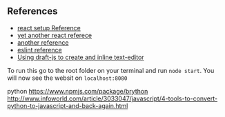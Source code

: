 ## References

* [react setup Reference](https://www.codementor.io/tamizhvendan/beginner-guide-setup-reactjs-environment-npm-babel-6-webpack-du107r9zr)
* [yet another react referece](http://andrewhfarmer.com/build-your-own-starter/#8-done)
* [another reference](https://scotch.io/tutorials/react-on-the-server-for-beginners-build-a-universal-react-and-node-app)
* [eslint reference](https://www.robinwieruch.de/react-eslint-webpack-babel/)
* [Using draft-js to create and inline text-editor](https://draftjs.org/docs/quickstart-api-basics.html#content)

To run this go to the root folder on your terminal and run `node start`.
You will now see the websit on `localhost:8080`

python
https://www.npmjs.com/package/brython
http://www.infoworld.com/article/3033047/javascript/4-tools-to-convert-python-to-javascript-and-back-again.html
